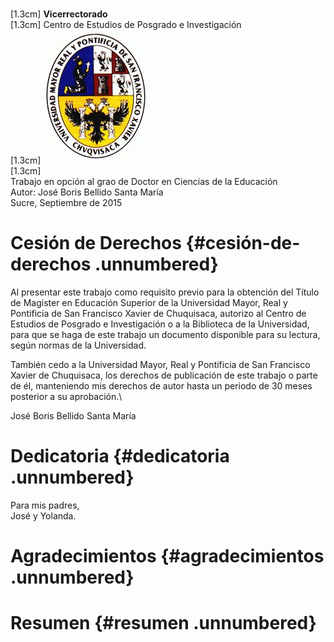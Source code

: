 \
[1.3cm] <span>**Vicerrectorado**</span>\
[1.3cm] <span>Centro de Estudios de Posgrado e Investigación</span>\
[1.3cm] ![image](escudo.jpg)\
[1.3cm]\
<span>Trabajo en opción al grao de Doctor en Ciencias de la
Educación</span>\
<span>Autor: José Boris Bellido Santa María</span>\
Sucre, Septiembre de 2015

Cesión de Derechos {#cesión-de-derechos .unnumbered}
==================

Al presentar este trabajo como requisito previo para la obtención del
Título de Magister en Educación Superior de la Universidad Mayor, Real y
Pontificia de San Francisco Xavier de Chuquisaca, autorizo al Centro de
Estudios de Posgrado e Investigación o a la Biblioteca de la
Universidad, para que se haga de este trabajo un documento disponible
para su lectura, según normas de la Universidad.

También cedo a la Universidad Mayor, Real y Pontificia de San Francisco
Xavier de Chuquisaca, los derechos de publicación de este trabajo o
parte de él, manteniendo mis derechos de autor hasta un periodo de 30
meses posterior a su aprobación.\

José Boris Bellido Santa María

Dedicatoria {#dedicatoria .unnumbered}
===========

Para mis padres,\
José y Yolanda.

Agradecimientos {#agradecimientos .unnumbered}
===============

Resumen {#resumen .unnumbered}
=======
